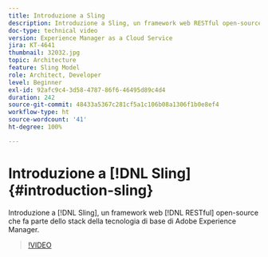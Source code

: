 ```yaml
---
title: Introduzione a Sling
description: Introduzione a Sling, un framework web RESTful open-source che fa parte dello stack della tecnologia di base di Adobe Experience Manager.
doc-type: technical video
version: Experience Manager as a Cloud Service
jira: KT-4641
thumbnail: 32032.jpg
topic: Architecture
feature: Sling Model
role: Architect, Developer
level: Beginner
exl-id: 92afc9c4-3d58-4787-86f6-46495d89c4d4
duration: 242
source-git-commit: 48433a5367c281cf5a1c106b08a1306f1b0e8ef4
workflow-type: ht
source-wordcount: '41'
ht-degree: 100%

---
```


# Introduzione a [!DNL Sling] {#introduction-sling}

Introduzione a [!DNL Sling], un framework web [!DNL RESTful] open-source che fa parte dello stack della tecnologia di base di Adobe Experience Manager.

>[!VIDEO](https://video.tv.adobe.com/v/36978?quality=12&learn=on&captions=ita)
